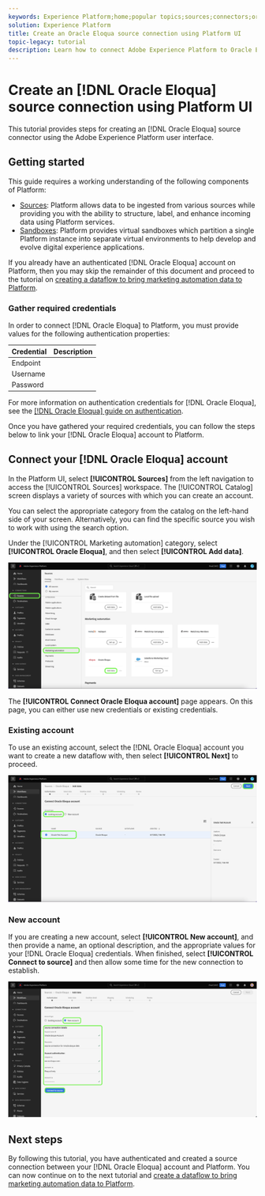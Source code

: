 ```yaml
---
keywords: Experience Platform;home;popular topics;sources;connectors;oracle;oracle eloqua;eloqua
solution: Experience Platform
title: Create an Oracle Eloqua source connection using Platform UI
topic-legacy: tutorial
description: Learn how to connect Adobe Experience Platform to Oracle Eloqua using Platform UI.
---
```


# Create an [!DNL Oracle Eloqua] source connection using Platform UI

This tutorial provides steps for creating an [!DNL Oracle Eloqua] source connector using the Adobe Experience Platform user interface.

## Getting started

This guide requires a working understanding of the following components of Platform:

* [Sources](../../../../home.md): Platform allows data to be ingested from various sources while providing you with the ability to structure, label, and enhance incoming data using Platform services.
* [Sandboxes](../../../../../sandboxes/home.md): Platform provides virtual sandboxes which partition a single Platform instance into separate virtual environments to help develop and evolve digital experience applications.

If you already have an authenticated [!DNL Oracle Eloqua] account on Platform, then you may skip the remainder of this document and proceed to the tutorial on [creating a dataflow to bring marketing automation data to Platform](../../dataflow/marketing-automation.md).

### Gather required credentials

In order to connect [!DNL Oracle Eloqua] to Platform, you must provide values for the following authentication properties:

| Credential | Description |
| --- | --- |
| Endpoint |
| Username |
| Password |

For more information on authentication credentials for [!DNL Oracle Eloqua], see the [[!DNL Oracle Eloqua] guide on authentication](https://docs.oracle.com/en/cloud/saas/marketing/eloqua-rest-api/Authentication_Basic.html).

Once you have gathered your required credentials, you can follow the steps below to link your [!DNL Oracle Eloqua] account to Platform.

## Connect your [!DNL Oracle Eloqua] account

In the Platform UI, select **[!UICONTROL Sources]** from the left navigation to access the [!UICONTROL Sources] workspace. The [!UICONTROL Catalog] screen displays a variety of sources with which you can create an account.

You can select the appropriate category from the catalog on the left-hand side of your screen. Alternatively, you can find the specific source you wish to work with using the search option.

Under the [!UICONTROL Marketing automation] category, select **[!UICONTROL Oracle Eloqua]**, and then select **[!UICONTROL Add data]**.

![catalog](../../../../images/tutorials/create/oracle-eloqua/catalog.png)

The **[!UICONTROL Connect Oracle Eloqua account]** page appears. On this page, you can either use new credentials or existing credentials.

### Existing account

To use an existing account, select the [!DNL Oracle Eloqua] account you want to create a new dataflow with, then select **[!UICONTROL Next]** to proceed.

![existing](../../../../images/tutorials/create/oracle-eloqua/existing.png)

### New account

If you are creating a new account, select **[!UICONTROL New account]**, and then provide a name, an optional description, and the appropriate values for your [!DNL Oracle Eloqua] credentials. When finished, select **[!UICONTROL Connect to source]** and then allow some time for the new connection to establish.

![new](../../../../images/tutorials/create/oracle-eloqua/new.png)

## Next steps

By following this tutorial, you have authenticated and created a source connection between your [!DNL Oracle Eloqua] account and Platform. You can now continue on to the next tutorial and [create a dataflow to bring marketing automation data to Platform](../../dataflow/marketing-automation.md).

